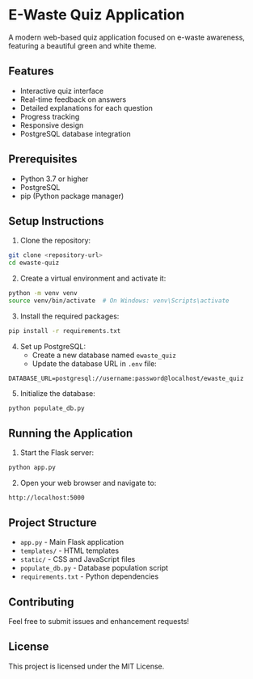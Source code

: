 # E-Waste Quiz Application

A modern web-based quiz application focused on e-waste awareness, featuring a beautiful green and white theme.

## Features

- Interactive quiz interface
- Real-time feedback on answers
- Detailed explanations for each question
- Progress tracking
- Responsive design
- PostgreSQL database integration

## Prerequisites

- Python 3.7 or higher
- PostgreSQL
- pip (Python package manager)

## Setup Instructions

1. Clone the repository:
```bash
git clone <repository-url>
cd ewaste-quiz
```

2. Create a virtual environment and activate it:
```bash
python -m venv venv
source venv/bin/activate  # On Windows: venv\Scripts\activate
```

3. Install the required packages:
```bash
pip install -r requirements.txt
```

4. Set up PostgreSQL:
   - Create a new database named `ewaste_quiz`
   - Update the database URL in `.env` file:
```
DATABASE_URL=postgresql://username:password@localhost/ewaste_quiz
```

5. Initialize the database:
```bash
python populate_db.py
```

## Running the Application

1. Start the Flask server:
```bash
python app.py
```

2. Open your web browser and navigate to:
```
http://localhost:5000
```

## Project Structure

- `app.py` - Main Flask application
- `templates/` - HTML templates
- `static/` - CSS and JavaScript files
- `populate_db.py` - Database population script
- `requirements.txt` - Python dependencies

## Contributing

Feel free to submit issues and enhancement requests!

## License

This project is licensed under the MIT License. 